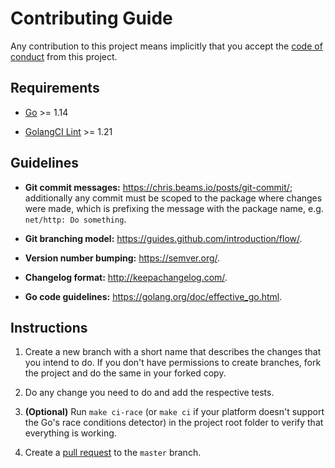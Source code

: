 # Contributing Guide

Any contribution to this project means implicitly that you accept the
[code of conduct](CODE_OF_CONDUCT.md) from this project.

## Requirements

[Go]: https://golang.org/dl/
[GolangCI Lint]: https://github.com/golangci/golangci-lint/releases

* [Go][] >= 1.14

* [GolangCI Lint][] >= 1.21

## Guidelines

* **Git commit messages:** <https://chris.beams.io/posts/git-commit/>;
  additionally any commit must be scoped to the package where changes were
  made, which is prefixing the message with the package name, e.g.
  `net/http: Do something`.

* **Git branching model:** <https://guides.github.com/introduction/flow/>.

* **Version number bumping:** <https://semver.org/>.

* **Changelog format:** <http://keepachangelog.com/>.

* **Go code guidelines:** <https://golang.org/doc/effective_go.html>.

## Instructions

1. Create a new branch with a short name that describes the changes that you
   intend to do. If you don't have permissions to create branches, fork the
   project and do the same in your forked copy.

2. Do any change you need to do and add the respective tests.

3. **(Optional)** Run `make ci-race` (or `make ci` if your platform doesn't
   support the Go's race conditions detector) in the project root folder to
   verify that everything is working.

4. Create a [pull request](https://github.com/ntrrg/ntgo/compare) to the
   `master` branch.

